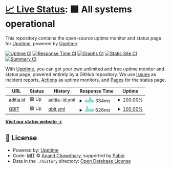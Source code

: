 # [📈 Live Status](https://upptime.github.io/upptime): <!--live status--> **🟩 All systems operational**

This repository contains the open-source uptime monitor and status page for [Upptime](https://upptime.js.org), powered by [Upptime](https://github.com/upptime/upptime).

[![Uptime CI](https://github.com/aditiaprasetio/upptime/workflows/Uptime%20CI/badge.svg)](https://github.com/aditiaprasetio/upptime/actions?query=workflow%3A%22Uptime+CI%22)
[![Response Time CI](https://github.com/aditiaprasetio/upptime/workflows/Response%20Time%20CI/badge.svg)](https://github.com/aditiaprasetio/upptime/actions?query=workflow%3A%22Response+Time+CI%22)
[![Graphs CI](https://github.com/aditiaprasetio/upptime/workflows/Graphs%20CI/badge.svg)](https://github.com/aditiaprasetio/upptime/actions?query=workflow%3A%22Graphs+CI%22)
[![Static Site CI](https://github.com/aditiaprasetio/upptime/workflows/Static%20Site%20CI/badge.svg)](https://github.com/aditiaprasetio/upptime/actions?query=workflow%3A%22Static+Site+CI%22)
[![Summary CI](https://github.com/aditiaprasetio/upptime/workflows/Summary%20CI/badge.svg)](https://github.com/aditiaprasetio/upptime/actions?query=workflow%3A%22Summary+CI%22)

With [Upptime](https://upptime.js.org), you can get your own unlimited and free uptime monitor and status page, powered entirely by a GitHub repository. We use [Issues](https://github.com/upptime/upptime/issues) as incident reports, [Actions](https://github.com/aditiaprasetio/upptime/actions) as uptime monitors, and [Pages](https://upptime.github.io/upptime) for the status page.

<!--start: status pages-->
<!-- This summary is generated by Upptime (https://github.com/upptime/upptime) -->
<!-- Do not edit this manually, your changes will be overwritten -->
<!-- prettier-ignore -->
| URL | Status | History | Response Time | Uptime |
| --- | ------ | ------- | ------------- | ------ |
| <img alt="" src="https://icons.duckduckgo.com/ip3/aditia.id.ico" height="13"> [aditia.id](https://aditia.id) | 🟩 Up | [aditia-id.yml](https://github.com/aditiaprasetio/upptime/commits/HEAD/history/aditia-id.yml) | <details><summary><img alt="Response time graph" src="./graphs/aditia-id/response-time-week.png" height="20"> 334ms</summary><br><a href="https://aditiaprasetio.github.io/upptime/history/aditia-id"><img alt="Response time 331" src="https://img.shields.io/endpoint?url=https%3A%2F%2Fraw.githubusercontent.com%2Faditiaprasetio%2Fupptime%2FHEAD%2Fapi%2Faditia-id%2Fresponse-time.json"></a><br><a href="https://aditiaprasetio.github.io/upptime/history/aditia-id"><img alt="24-hour response time 337" src="https://img.shields.io/endpoint?url=https%3A%2F%2Fraw.githubusercontent.com%2Faditiaprasetio%2Fupptime%2FHEAD%2Fapi%2Faditia-id%2Fresponse-time-day.json"></a><br><a href="https://aditiaprasetio.github.io/upptime/history/aditia-id"><img alt="7-day response time 334" src="https://img.shields.io/endpoint?url=https%3A%2F%2Fraw.githubusercontent.com%2Faditiaprasetio%2Fupptime%2FHEAD%2Fapi%2Faditia-id%2Fresponse-time-week.json"></a><br><a href="https://aditiaprasetio.github.io/upptime/history/aditia-id"><img alt="30-day response time 282" src="https://img.shields.io/endpoint?url=https%3A%2F%2Fraw.githubusercontent.com%2Faditiaprasetio%2Fupptime%2FHEAD%2Fapi%2Faditia-id%2Fresponse-time-month.json"></a><br><a href="https://aditiaprasetio.github.io/upptime/history/aditia-id"><img alt="1-year response time 331" src="https://img.shields.io/endpoint?url=https%3A%2F%2Fraw.githubusercontent.com%2Faditiaprasetio%2Fupptime%2FHEAD%2Fapi%2Faditia-id%2Fresponse-time-year.json"></a></details> | <details><summary><a href="https://aditiaprasetio.github.io/upptime/history/aditia-id">100.00%</a></summary><a href="https://aditiaprasetio.github.io/upptime/history/aditia-id"><img alt="All-time uptime 99.99%" src="https://img.shields.io/endpoint?url=https%3A%2F%2Fraw.githubusercontent.com%2Faditiaprasetio%2Fupptime%2FHEAD%2Fapi%2Faditia-id%2Fuptime.json"></a><br><a href="https://aditiaprasetio.github.io/upptime/history/aditia-id"><img alt="24-hour uptime 100.00%" src="https://img.shields.io/endpoint?url=https%3A%2F%2Fraw.githubusercontent.com%2Faditiaprasetio%2Fupptime%2FHEAD%2Fapi%2Faditia-id%2Fuptime-day.json"></a><br><a href="https://aditiaprasetio.github.io/upptime/history/aditia-id"><img alt="7-day uptime 100.00%" src="https://img.shields.io/endpoint?url=https%3A%2F%2Fraw.githubusercontent.com%2Faditiaprasetio%2Fupptime%2FHEAD%2Fapi%2Faditia-id%2Fuptime-week.json"></a><br><a href="https://aditiaprasetio.github.io/upptime/history/aditia-id"><img alt="30-day uptime 100.00%" src="https://img.shields.io/endpoint?url=https%3A%2F%2Fraw.githubusercontent.com%2Faditiaprasetio%2Fupptime%2FHEAD%2Fapi%2Faditia-id%2Fuptime-month.json"></a><br><a href="https://aditiaprasetio.github.io/upptime/history/aditia-id"><img alt="1-year uptime 99.99%" src="https://img.shields.io/endpoint?url=https%3A%2F%2Fraw.githubusercontent.com%2Faditiaprasetio%2Fupptime%2FHEAD%2Fapi%2Faditia-id%2Fuptime-year.json"></a></details>
| <img alt="" src="https://icons.duckduckgo.com/ip3/qbit.co.id.ico" height="13"> [QBIT](https://qbit.co.id) | 🟩 Up | [qbit.yml](https://github.com/aditiaprasetio/upptime/commits/HEAD/history/qbit.yml) | <details><summary><img alt="Response time graph" src="./graphs/qbit/response-time-week.png" height="20"> 626ms</summary><br><a href="https://aditiaprasetio.github.io/upptime/history/qbit"><img alt="Response time 480" src="https://img.shields.io/endpoint?url=https%3A%2F%2Fraw.githubusercontent.com%2Faditiaprasetio%2Fupptime%2FHEAD%2Fapi%2Fqbit%2Fresponse-time.json"></a><br><a href="https://aditiaprasetio.github.io/upptime/history/qbit"><img alt="24-hour response time 568" src="https://img.shields.io/endpoint?url=https%3A%2F%2Fraw.githubusercontent.com%2Faditiaprasetio%2Fupptime%2FHEAD%2Fapi%2Fqbit%2Fresponse-time-day.json"></a><br><a href="https://aditiaprasetio.github.io/upptime/history/qbit"><img alt="7-day response time 626" src="https://img.shields.io/endpoint?url=https%3A%2F%2Fraw.githubusercontent.com%2Faditiaprasetio%2Fupptime%2FHEAD%2Fapi%2Fqbit%2Fresponse-time-week.json"></a><br><a href="https://aditiaprasetio.github.io/upptime/history/qbit"><img alt="30-day response time 499" src="https://img.shields.io/endpoint?url=https%3A%2F%2Fraw.githubusercontent.com%2Faditiaprasetio%2Fupptime%2FHEAD%2Fapi%2Fqbit%2Fresponse-time-month.json"></a><br><a href="https://aditiaprasetio.github.io/upptime/history/qbit"><img alt="1-year response time 480" src="https://img.shields.io/endpoint?url=https%3A%2F%2Fraw.githubusercontent.com%2Faditiaprasetio%2Fupptime%2FHEAD%2Fapi%2Fqbit%2Fresponse-time-year.json"></a></details> | <details><summary><a href="https://aditiaprasetio.github.io/upptime/history/qbit">100.00%</a></summary><a href="https://aditiaprasetio.github.io/upptime/history/qbit"><img alt="All-time uptime 100.00%" src="https://img.shields.io/endpoint?url=https%3A%2F%2Fraw.githubusercontent.com%2Faditiaprasetio%2Fupptime%2FHEAD%2Fapi%2Fqbit%2Fuptime.json"></a><br><a href="https://aditiaprasetio.github.io/upptime/history/qbit"><img alt="24-hour uptime 100.00%" src="https://img.shields.io/endpoint?url=https%3A%2F%2Fraw.githubusercontent.com%2Faditiaprasetio%2Fupptime%2FHEAD%2Fapi%2Fqbit%2Fuptime-day.json"></a><br><a href="https://aditiaprasetio.github.io/upptime/history/qbit"><img alt="7-day uptime 100.00%" src="https://img.shields.io/endpoint?url=https%3A%2F%2Fraw.githubusercontent.com%2Faditiaprasetio%2Fupptime%2FHEAD%2Fapi%2Fqbit%2Fuptime-week.json"></a><br><a href="https://aditiaprasetio.github.io/upptime/history/qbit"><img alt="30-day uptime 100.00%" src="https://img.shields.io/endpoint?url=https%3A%2F%2Fraw.githubusercontent.com%2Faditiaprasetio%2Fupptime%2FHEAD%2Fapi%2Fqbit%2Fuptime-month.json"></a><br><a href="https://aditiaprasetio.github.io/upptime/history/qbit"><img alt="1-year uptime 100.00%" src="https://img.shields.io/endpoint?url=https%3A%2F%2Fraw.githubusercontent.com%2Faditiaprasetio%2Fupptime%2FHEAD%2Fapi%2Fqbit%2Fuptime-year.json"></a></details>

<!--end: status pages-->

[**Visit our status website →**](https://upptime.github.io/upptime)

## 📄 License

- Powered by: [Upptime](https://github.com/upptime/upptime)
- Code: [MIT](./LICENSE) © [Anand Chowdhary](https://anandchowdhary.com), supported by [Pabio](https://pabio.com)
- Data in the `./history` directory: [Open Database License](https://opendatacommons.org/licenses/odbl/1-0/)

